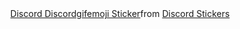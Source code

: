 

<div id="header" align="center">
  <div class="tenor-gif-embed" data-postid="13138351" data-share-method="host" data-aspect-ratio="1" data-width="100%"><a href="https://tenor.com/view/discord-discordgifemoji-meme-warning-gif-13138351">Discord Discordgifemoji Sticker</a>from <a href="https://tenor.com/search/discord-stickers">Discord Stickers</a></div> <script type="text/javascript" async src="https://tenor.com/embed.js"></script>
</div>
<div align="center">
<img src="https://komarev.com/ghpvc/?username=Eag1e-0w1&style=flat-square&color=blue" alt=""/>
</div>

